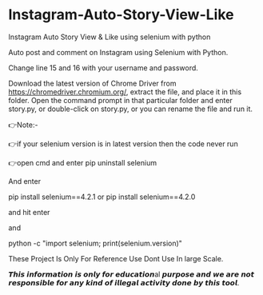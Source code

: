 # Instagram-Auto-Story-View-Like
Instagram Auto Story View &amp; Like using selenium with python

Auto post and comment on Instagram using Selenium with Python.

Change line 15 and 16 with your username and password.

Download the latest version of Chrome Driver from https://chromedriver.chromium.org/, extract the file, and place it in this folder. Open the command prompt in that particular folder and enter story.py, or double-click on story.py, or you can rename the file and run it.

👉Note:-

👉if your selenium version is in latest version then the code never run

👉open cmd and enter pip uninstall selenium

And enter

pip install selenium==4.2.1 or pip install selenium==4.2.0

and hit enter

and

python -c "import selenium; print(selenium.version)"

These Project Is Only For Reference Use Dont Use In large Scale.

𝙏𝙝𝙞𝙨 𝙞𝙣𝙛𝙤𝙧𝙢𝙖𝙩𝙞𝙤𝙣 𝙞𝙨 𝙤𝙣𝙡𝙮 𝙛𝙤𝙧 𝙚𝙙𝙪𝙘𝙖𝙩𝙞𝙤𝙣al 𝙥𝙪𝙧𝙥𝙤𝙨𝙚 𝙖𝙣𝙙 𝙬𝙚 𝙖𝙧𝙚 𝙣𝙤𝙩 𝙧𝙚𝙨𝙥𝙤𝙣𝙨𝙞𝙗𝙡𝙚 𝙛𝙤𝙧 𝙖𝙣𝙮 𝙠𝙞𝙣𝙙 𝙤𝙛 𝙞𝙡𝙡𝙚𝙜𝙖𝙡 𝙖𝙘𝙩𝙞𝙫𝙞𝙩𝙮 𝙙𝙤𝙣𝙚 𝙗𝙮 𝙩𝙝𝙞𝙨 𝙩𝙤𝙤𝙡.
